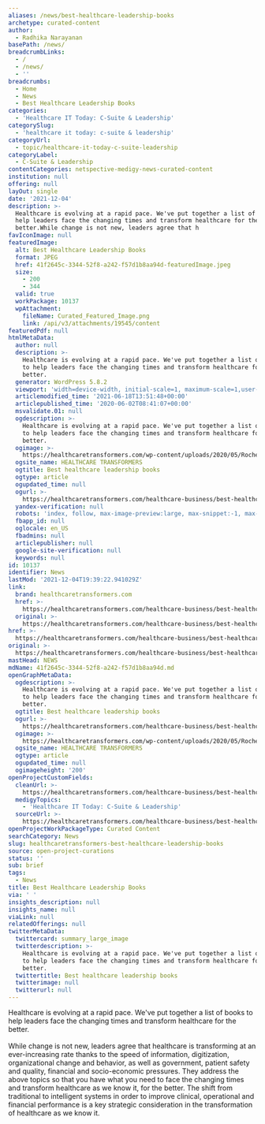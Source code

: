```yaml
---
aliases: /news/best-healthcare-leadership-books
archetype: curated-content
author:
  - Radhika Narayanan
basePath: /news/
breadcrumbLinks:
  - /
  - /news/
  - ''
breadcrumbs:
  - Home
  - News
  - Best Healthcare Leadership Books
categories:
  - 'Healthcare IT Today: C-Suite & Leadership'
categorySlug:
  - 'healthcare it today: c-suite & leadership'
categoryUrl:
  - topic/healthcare-it-today-c-suite-leadership
categoryLabel:
  - C-Suite & Leadership
contentCategories: netspective-medigy-news-curated-content
institution: null
offering: null
layOut: single
date: '2021-12-04'
description: >-
  Healthcare is evolving at a rapid pace. We've put together a list of books to
  help leaders face the changing times and transform healthcare for the
  better.While change is not new, leaders agree that h
favIconImage: null
featuredImage:
  alt: Best Healthcare Leadership Books
  format: JPEG
  href: 41f2645c-3344-52f8-a242-f57d1b8aa94d-featuredImage.jpeg
  size:
    - 200
    - 344
  valid: true
  workPackage: 10137
  wpAttachment:
    fileName: Curated_Featured_Image.png
    link: /api/v3/attachments/19545/content
featuredPdf: null
htmlMetaData:
  author: null
  description: >-
    Healthcare is evolving at a rapid pace. We've put together a list of books
    to help leaders face the changing times and transform healthcare for the
    better.
  generator: WordPress 5.8.2
  viewport: 'width=device-width, initial-scale=1, maximum-scale=1,user-scalable=0'
  articlemodified_time: '2021-06-18T13:51:48+00:00'
  articlepublished_time: '2020-06-02T08:41:07+00:00'
  msvalidate.01: null
  ogdescription: >-
    Healthcare is evolving at a rapid pace. We've put together a list of books
    to help leaders face the changing times and transform healthcare for the
    better.
  ogimage: >-
    https://healthcaretransformers.com/wp-content/uploads/2020/05/Roche_12bestbooksHT_Thumb01.png
  ogsite_name: HEALTHCARE TRANSFORMERS
  ogtitle: Best healthcare leadership books
  ogtype: article
  ogupdated_time: null
  ogurl: >-
    https://healthcaretransformers.com/healthcare-business/best-healthcare-leadership-books/
  yandex-verification: null
  robots: 'index, follow, max-image-preview:large, max-snippet:-1, max-video-preview:-1'
  fbapp_id: null
  oglocale: en_US
  fbadmins: null
  articlepublisher: null
  google-site-verification: null
  keywords: null
id: 10137
identifier: News
lastMod: '2021-12-04T19:39:22.941029Z'
link:
  brand: healthcaretransformers.com
  href: >-
    https://healthcaretransformers.com/healthcare-business/best-healthcare-leadership-books/
  original: >-
    https://healthcaretransformers.com/healthcare-business/best-healthcare-leadership-books/
href: >-
  https://healthcaretransformers.com/healthcare-business/best-healthcare-leadership-books/
original: >-
  https://healthcaretransformers.com/healthcare-business/best-healthcare-leadership-books/
mastHead: NEWS
mdName: 41f2645c-3344-52f8-a242-f57d1b8aa94d.md
openGraphMetaData:
  ogdescription: >-
    Healthcare is evolving at a rapid pace. We've put together a list of books
    to help leaders face the changing times and transform healthcare for the
    better.
  ogtitle: Best healthcare leadership books
  ogurl: >-
    https://healthcaretransformers.com/healthcare-business/best-healthcare-leadership-books/
  ogimage: >-
    https://healthcaretransformers.com/wp-content/uploads/2020/05/Roche_12bestbooksHT_Thumb01.png
  ogsite_name: HEALTHCARE TRANSFORMERS
  ogtype: article
  ogupdated_time: null
  ogimageheight: '200'
openProjectCustomFields:
  cleanUrl: >-
    https://healthcaretransformers.com/healthcare-business/best-healthcare-leadership-books/
  medigyTopics:
    - 'Healthcare IT Today: C-Suite & Leadership'
  sourceUrl: >-
    https://healthcaretransformers.com/healthcare-business/best-healthcare-leadership-books/
openProjectWorkPackageType: Curated Content
searchCategory: News
slug: healthcaretransformers-best-healthcare-leadership-books
source: open-project-curations
status: ''
sub: brief
tags:
  - News
title: Best Healthcare Leadership Books
via: ' '
insights_description: null
insights_name: null
viaLink: null
relatedOfferings: null
twitterMetaData:
  twittercard: summary_large_image
  twitterdescription: >-
    Healthcare is evolving at a rapid pace. We've put together a list of books
    to help leaders face the changing times and transform healthcare for the
    better.
  twittertitle: Best healthcare leadership books
  twitterimage: null
  twitterurl: null
---
```

<p>Healthcare is evolving at a rapid pace. We've put together a list of books to help leaders face the changing times and transform healthcare for the better.<br><br>While change is not new, leaders agree that healthcare is transforming at an ever-increasing rate thanks to the speed of information, digitization, organizational change and behavior, as well as government, patient safety and quality, financial and socio-economic pressures.
They address the above topics so that you have what you need to face the changing times and transform healthcare as we know it, for the better.
The shift from traditional to intelligent systems in order to improve clinical, operational and financial performance is a key strategic consideration in the transformation of healthcare as we know it.</p>